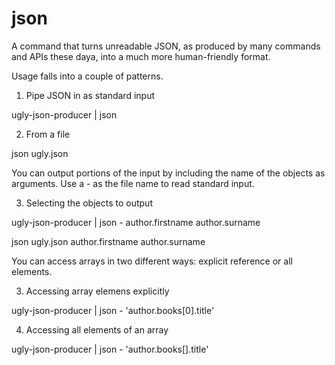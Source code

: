 # json
A command that turns unreadable JSON, as produced by many commands and APIs these daya,
into a much more human-friendly format.

Usage falls into a couple of patterns.

1. Pipe JSON in as standard input

  ugly-json-producer | json

2. From a file

  json ugly.json

You can output portions of the input by including the name
of the objects as arguments.
Use a - as the file name to read standard input.

3. Selecting the objects to output

  ugly-json-producer | json - author.firstname author.surname

  json ugly.json author.firstname author.surname

You can access arrays in two different ways: explicit reference
or all elements.

3. Accessing array elemens explicitly

  ugly-json-producer | json - 'author.books[0].title'

4. Accessing all elements of an array

  ugly-json-producer | json - 'author.books[].title'

